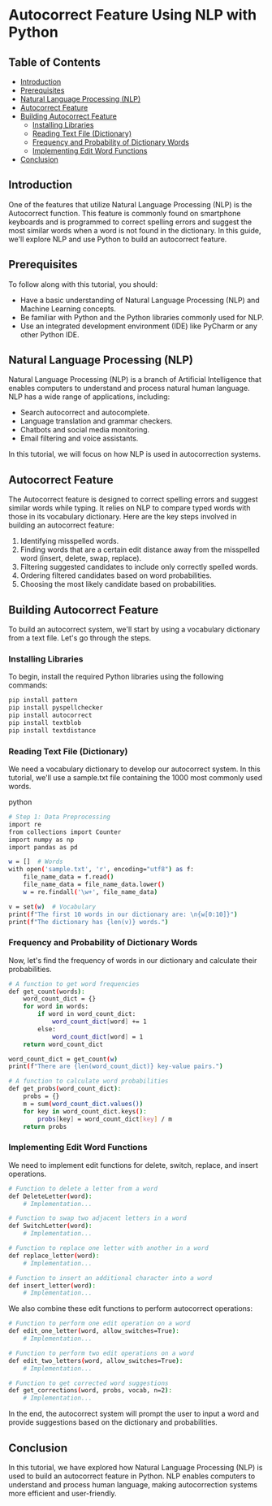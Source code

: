 # Autocorrect Feature Using NLP with Python

## Table of Contents

- [Introduction](#introduction)
- [Prerequisites](#prerequisites)
- [Natural Language Processing (NLP)](#natural-language-processing-nlp)
- [Autocorrect Feature](#autocorrect-feature)
- [Building Autocorrect Feature](#building-autocorrect-feature)
  - [Installing Libraries](#installing-libraries)
  - [Reading Text File (Dictionary)](#reading-text-file-dictionary)
  - [Frequency and Probability of Dictionary Words](#frequency-and-probability-of-dictionary-words)
  - [Implementing Edit Word Functions](#implementing-edit-word-functions)
- [Conclusion](#conclusion)

## Introduction

One of the features that utilize Natural Language Processing (NLP) is the Autocorrect function. This feature is commonly found on smartphone keyboards and is programmed to correct spelling errors and suggest the most similar words when a word is not found in the dictionary. In this guide, we'll explore NLP and use Python to build an autocorrect feature.

## Prerequisites

To follow along with this tutorial, you should:

- Have a basic understanding of Natural Language Processing (NLP) and Machine Learning concepts.
- Be familiar with Python and the Python libraries commonly used for NLP.
- Use an integrated development environment (IDE) like PyCharm or any other Python IDE.

## Natural Language Processing (NLP)

Natural Language Processing (NLP) is a branch of Artificial Intelligence that enables computers to understand and process natural human language. NLP has a wide range of applications, including:

- Search autocorrect and autocomplete.
- Language translation and grammar checkers.
- Chatbots and social media monitoring.
- Email filtering and voice assistants.

In this tutorial, we will focus on how NLP is used in autocorrection systems.

## Autocorrect Feature

The Autocorrect feature is designed to correct spelling errors and suggest similar words while typing. It relies on NLP to compare typed words with those in its vocabulary dictionary. Here are the key steps involved in building an autocorrect feature:

1. Identifying misspelled words.
2. Finding words that are a certain edit distance away from the misspelled word (insert, delete, swap, replace).
3. Filtering suggested candidates to include only correctly spelled words.
4. Ordering filtered candidates based on word probabilities.
5. Choosing the most likely candidate based on probabilities.

## Building Autocorrect Feature

To build an autocorrect system, we'll start by using a vocabulary dictionary from a text file. Let's go through the steps.

### Installing Libraries

To begin, install the required Python libraries using the following commands:

```bash
pip install pattern
pip install pyspellchecker
pip install autocorrect
pip install textblob
pip install textdistance
```
### Reading Text File (Dictionary)
We need a vocabulary dictionary to develop our autocorrect system. In this tutorial, we'll use a sample.txt file containing the 1000 most commonly used words.

python

```bash
# Step 1: Data Preprocessing
import re
from collections import Counter
import numpy as np
import pandas as pd

w = []  # Words
with open('sample.txt', 'r', encoding="utf8") as f:
    file_name_data = f.read()
    file_name_data = file_name_data.lower()
    w = re.findall('\w+', file_name_data)

v = set(w)  # Vocabulary
print(f"The first 10 words in our dictionary are: \n{w[0:10]}")
print(f"The dictionary has {len(v)} words.")
```
### Frequency and Probability of Dictionary Words
Now, let's find the frequency of words in our dictionary and calculate their probabilities.

```bash
# A function to get word frequencies
def get_count(words):
    word_count_dict = {}
    for word in words:
        if word in word_count_dict:
            word_count_dict[word] += 1
        else:
            word_count_dict[word] = 1
    return word_count_dict

word_count_dict = get_count(w)
print(f"There are {len(word_count_dict)} key-value pairs.")
```
```bash
# A function to calculate word probabilities
def get_probs(word_count_dict):
    probs = {}
    m = sum(word_count_dict.values())
    for key in word_count_dict.keys():
        probs[key] = word_count_dict[key] / m
    return probs
```
### Implementing Edit Word Functions
We need to implement edit functions for delete, switch, replace, and insert operations.

```bash
# Function to delete a letter from a word
def DeleteLetter(word):
    # Implementation...

# Function to swap two adjacent letters in a word
def SwitchLetter(word):
    # Implementation...

# Function to replace one letter with another in a word
def replace_letter(word):
    # Implementation...

# Function to insert an additional character into a word
def insert_letter(word):
    # Implementation...
```
We also combine these edit functions to perform autocorrect operations:

```bash
# Function to perform one edit operation on a word
def edit_one_letter(word, allow_switches=True):
    # Implementation...

# Function to perform two edit operations on a word
def edit_two_letters(word, allow_switches=True):
    # Implementation...

# Function to get corrected word suggestions
def get_corrections(word, probs, vocab, n=2):
    # Implementation...
```
In the end, the autocorrect system will prompt the user to input a word and provide suggestions based on the dictionary and probabilities.

## Conclusion
In this tutorial, we have explored how Natural Language Processing (NLP) is used to build an autocorrect feature in Python. NLP enables computers to understand and process human language, making autocorrection systems more efficient and user-friendly.
